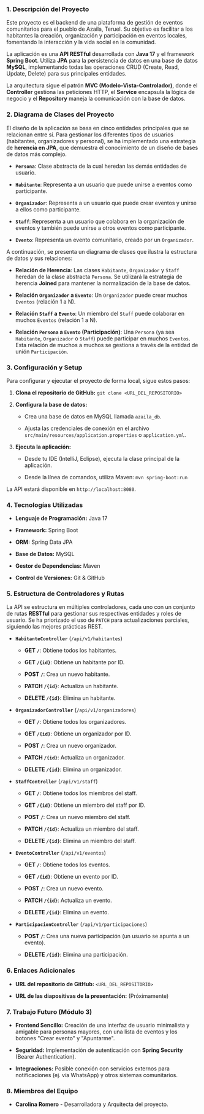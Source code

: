 ### **1. Descripción del Proyecto**

Este proyecto es el backend de una plataforma de gestión de eventos comunitarios para el pueblo de Azaila, Teruel. Su objetivo es facilitar a los habitantes la creación, organización y participación en eventos locales, fomentando la interacción y la vida social en la comunidad.

La aplicación es una **API RESTful** desarrollada con **Java 17** y el framework **Spring Boot**. Utiliza **JPA** para la persistencia de datos en una base de datos **MySQL**, implementando todas las operaciones CRUD (Create, Read, Update, Delete) para sus principales entidades.

La arquitectura sigue el patrón **MVC (Modelo-Vista-Controlador)**, donde el **Controller** gestiona las peticiones HTTP, el **Service** encapsula la lógica de negocio y el **Repository** maneja la comunicación con la base de datos.

### **2. Diagrama de Clases del Proyecto**

El diseño de la aplicación se basa en cinco entidades principales que se relacionan entre sí. Para gestionar los diferentes tipos de usuarios (habitantes, organizadores y personal), se ha implementado una estrategia de **herencia en JPA**, que demuestra el conocimiento de un diseño de bases de datos más complejo.

* **`Persona`**: Clase abstracta de la cual heredan las demás entidades de usuario.

* **`Habitante`**: Representa a un usuario que puede unirse a eventos como participante.

* **`Organizador`**: Representa a un usuario que puede crear eventos y unirse a ellos como participante.

* **`Staff`**: Representa a un usuario que colabora en la organización de eventos y también puede unirse a otros eventos como participante.

* **`Evento`**: Representa un evento comunitario, creado por un `Organizador`.

A continuación, se presenta un diagrama de clases que ilustra la estructura de datos y sus relaciones:

* **Relación de Herencia**: Las clases `Habitante`, `Organizador` y `Staff` heredan de la clase abstracta `Persona`. Se utilizará la estrategia de herencia **Joined** para mantener la normalización de la base de datos.

* **Relación `Organizador` a `Evento`**: Un `Organizador` puede crear muchos `Eventos` (relación 1 a N).

* **Relación `Staff` a `Evento`**: Un miembro del `Staff` puede colaborar en muchos `Eventos` (relación 1 a N).

* **Relación `Persona` a `Evento` (Participación)**: Una `Persona` (ya sea `Habitante`, `Organizador` o `Staff`) puede participar en muchos `Eventos`. Esta relación de muchos a muchos se gestiona a través de la entidad de unión `Participación`.

### **3. Configuración y Setup**

Para configurar y ejecutar el proyecto de forma local, sigue estos pasos:

1. **Clona el repositorio de GitHub:**
   `git clone <URL_DEL_REPOSITORIO>`

2. **Configura la base de datos:**

   * Crea una base de datos en MySQL llamada `azaila_db`.

   * Ajusta las credenciales de conexión en el archivo `src/main/resources/application.properties` o `application.yml`.

3. **Ejecuta la aplicación:**

   * Desde tu IDE (IntelliJ, Eclipse), ejecuta la clase principal de la aplicación.

   * Desde la línea de comandos, utiliza Maven: `mvn spring-boot:run`

La API estará disponible en `http://localhost:8080`.

### **4. Tecnologías Utilizadas**

* **Lenguaje de Programación:** Java 17

* **Framework:** Spring Boot

* **ORM:** Spring Data JPA

* **Base de Datos:** MySQL

* **Gestor de Dependencias:** Maven

* **Control de Versiones:** Git & GitHub

### **5. Estructura de Controladores y Rutas**

La API se estructura en múltiples controladores, cada uno con un conjunto de rutas **RESTful** para gestionar sus respectivas entidades y roles de usuario. Se ha priorizado el uso de `PATCH` para actualizaciones parciales, siguiendo las mejores prácticas REST.

* **`HabitanteController`** (`/api/v1/habitantes`)

  * **GET `/`**: Obtiene todos los habitantes.

  * **GET `/{id}`**: Obtiene un habitante por ID.

  * **POST `/`**: Crea un nuevo habitante.

  * **PATCH `/{id}`**: Actualiza un habitante.

  * **DELETE `/{id}`**: Elimina un habitante.

* **`OrganizadorController`** (`/api/v1/organizadores`)

  * **GET `/`**: Obtiene todos los organizadores.

  * **GET `/{id}`**: Obtiene un organizador por ID.

  * **POST `/`**: Crea un nuevo organizador.

  * **PATCH `/{id}`**: Actualiza un organizador.

  * **DELETE `/{id}`**: Elimina un organizador.

* **`StaffController`** (`/api/v1/staff`)

  * **GET `/`**: Obtiene todos los miembros del staff.

  * **GET `/{id}`**: Obtiene un miembro del staff por ID.

  * **POST `/`**: Crea un nuevo miembro del staff.

  * **PATCH `/{id}`**: Actualiza un miembro del staff.

  * **DELETE `/{id}`**: Elimina un miembro del staff.

* **`EventoController`** (`/api/v1/eventos`)

  * **GET `/`**: Obtiene todos los eventos.

  * **GET `/{id}`**: Obtiene un evento por ID.

  * **POST `/`**: Crea un nuevo evento.

  * **PATCH `/{id}`**: Actualiza un evento.

  * **DELETE `/{id}`**: Elimina un evento.

* **`ParticipacionController`** (`/api/v1/participaciones`)

  * **POST `/`**: Crea una nueva participación (un usuario se apunta a un evento).

  * **DELETE `/{id}`**: Elimina una participación.

### **6. Enlaces Adicionales**

* **URL del repositorio de GitHub:** `<URL_DEL_REPOSITORIO>`

* **URL de las diapositivas de la presentación:** (Próximamente)

### **7. Trabajo Futuro (Módulo 3)**

* **Frontend Sencillo:** Creación de una interfaz de usuario minimalista y amigable para personas mayores, con una lista de eventos y los botones "Crear evento" y "Apuntarme".

* **Seguridad:** Implementación de autenticación con **Spring Security** (Bearer Authentication).

* **Integraciones:** Posible conexión con servicios externos para notificaciones (ej. vía WhatsApp) y otros sistemas comunitarios.

### **8. Miembros del Equipo**

* **Carolina Romero** - Desarrolladora y Arquitecta del proyecto.
